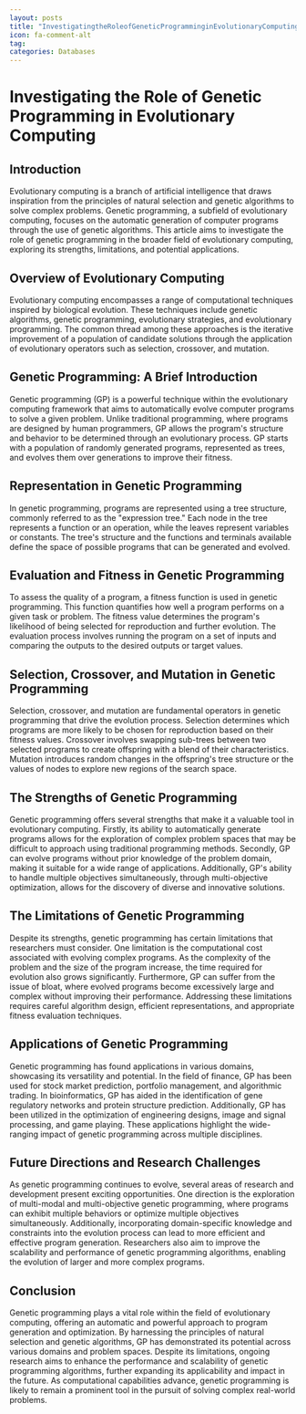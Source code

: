 ```yaml
---
layout: posts
title: "InvestigatingtheRoleofGeneticProgramminginEvolutionaryComputing"
icon: fa-comment-alt
tag:      
categories: Databases
---
```



# Investigating the Role of Genetic Programming in Evolutionary Computing

## Introduction
Evolutionary computing is a branch of artificial intelligence that draws inspiration from the principles of natural selection and genetic algorithms to solve complex problems. Genetic programming, a subfield of evolutionary computing, focuses on the automatic generation of computer programs through the use of genetic algorithms. This article aims to investigate the role of genetic programming in the broader field of evolutionary computing, exploring its strengths, limitations, and potential applications.

## Overview of Evolutionary Computing
Evolutionary computing encompasses a range of computational techniques inspired by biological evolution. These techniques include genetic algorithms, genetic programming, evolutionary strategies, and evolutionary programming. The common thread among these approaches is the iterative improvement of a population of candidate solutions through the application of evolutionary operators such as selection, crossover, and mutation.

## Genetic Programming: A Brief Introduction
Genetic programming (GP) is a powerful technique within the evolutionary computing framework that aims to automatically evolve computer programs to solve a given problem. Unlike traditional programming, where programs are designed by human programmers, GP allows the program's structure and behavior to be determined through an evolutionary process. GP starts with a population of randomly generated programs, represented as trees, and evolves them over generations to improve their fitness.

## Representation in Genetic Programming
In genetic programming, programs are represented using a tree structure, commonly referred to as the "expression tree." Each node in the tree represents a function or an operation, while the leaves represent variables or constants. The tree's structure and the functions and terminals available define the space of possible programs that can be generated and evolved.

## Evaluation and Fitness in Genetic Programming
To assess the quality of a program, a fitness function is used in genetic programming. This function quantifies how well a program performs on a given task or problem. The fitness value determines the program's likelihood of being selected for reproduction and further evolution. The evaluation process involves running the program on a set of inputs and comparing the outputs to the desired outputs or target values.

## Selection, Crossover, and Mutation in Genetic Programming
Selection, crossover, and mutation are fundamental operators in genetic programming that drive the evolution process. Selection determines which programs are more likely to be chosen for reproduction based on their fitness values. Crossover involves swapping sub-trees between two selected programs to create offspring with a blend of their characteristics. Mutation introduces random changes in the offspring's tree structure or the values of nodes to explore new regions of the search space.

## The Strengths of Genetic Programming
Genetic programming offers several strengths that make it a valuable tool in evolutionary computing. Firstly, its ability to automatically generate programs allows for the exploration of complex problem spaces that may be difficult to approach using traditional programming methods. Secondly, GP can evolve programs without prior knowledge of the problem domain, making it suitable for a wide range of applications. Additionally, GP's ability to handle multiple objectives simultaneously, through multi-objective optimization, allows for the discovery of diverse and innovative solutions.

## The Limitations of Genetic Programming
Despite its strengths, genetic programming has certain limitations that researchers must consider. One limitation is the computational cost associated with evolving complex programs. As the complexity of the problem and the size of the program increase, the time required for evolution also grows significantly. Furthermore, GP can suffer from the issue of bloat, where evolved programs become excessively large and complex without improving their performance. Addressing these limitations requires careful algorithm design, efficient representations, and appropriate fitness evaluation techniques.

## Applications of Genetic Programming
Genetic programming has found applications in various domains, showcasing its versatility and potential. In the field of finance, GP has been used for stock market prediction, portfolio management, and algorithmic trading. In bioinformatics, GP has aided in the identification of gene regulatory networks and protein structure prediction. Additionally, GP has been utilized in the optimization of engineering designs, image and signal processing, and game playing. These applications highlight the wide-ranging impact of genetic programming across multiple disciplines.

## Future Directions and Research Challenges
As genetic programming continues to evolve, several areas of research and development present exciting opportunities. One direction is the exploration of multi-modal and multi-objective genetic programming, where programs can exhibit multiple behaviors or optimize multiple objectives simultaneously. Additionally, incorporating domain-specific knowledge and constraints into the evolution process can lead to more efficient and effective program generation. Researchers also aim to improve the scalability and performance of genetic programming algorithms, enabling the evolution of larger and more complex programs.

## Conclusion
Genetic programming plays a vital role within the field of evolutionary computing, offering an automatic and powerful approach to program generation and optimization. By harnessing the principles of natural selection and genetic algorithms, GP has demonstrated its potential across various domains and problem spaces. Despite its limitations, ongoing research aims to enhance the performance and scalability of genetic programming algorithms, further expanding its applicability and impact in the future. As computational capabilities advance, genetic programming is likely to remain a prominent tool in the pursuit of solving complex real-world problems.